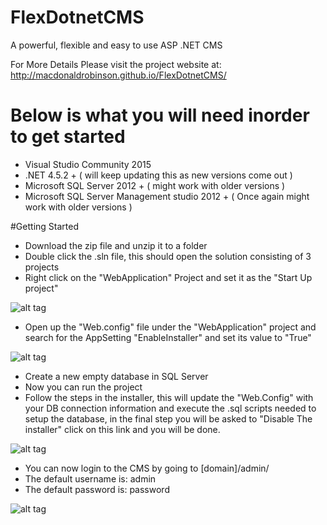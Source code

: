 # FlexDotnetCMS
A powerful, flexible and easy to use ASP .NET CMS

For More Details Please visit the project website at: http://macdonaldrobinson.github.io/FlexDotnetCMS/

# Below is what you will need inorder to get started
- Visual Studio Community 2015 
- .NET 4.5.2 + ( will keep updating this as new versions come out )
- Microsoft SQL Server 2012 + ( might work with older versions )
- Microsoft SQL Server Management studio 2012 + ( Once again might work with older versions )

#Getting Started
- Download the zip file and unzip it to a folder
- Double click the .sln file, this should open the solution consisting of 3 projects
- Right click on the "WebApplication" Project and set it as the "Start Up project"

![alt tag](http://macdonaldrobinson.github.io/FlexDotnetCMS/images/SetAsStartUpProject.jpg)

- Open up the "Web.config" file under the "WebApplication" project and search for the AppSetting "EnableInstaller" and set its value to "True"

![alt tag](http://macdonaldrobinson.github.io/FlexDotnetCMS/images/EnableInstaller.jpg)

- Create a new empty database in SQL Server
- Now you can run the project
- Follow the steps in the installer, this will update the "Web.Config" with your DB connection information and execute the .sql scripts needed to setup the database, in the final step you will be asked to "Disable The installer" click on this link and you will be done.

![alt tag](http://macdonaldrobinson.github.io/FlexDotnetCMS/images/Installer.jpg)

- You can now login to the CMS by going to [domain]/admin/
- The default username is: admin
- The default password is: password

![alt tag](http://macdonaldrobinson.github.io/FlexDotnetCMS/images/CMSLogin.jpg)


